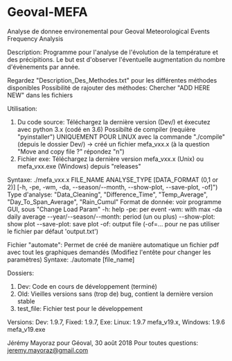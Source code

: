 ﻿# Geoval-MEFA
Analyse de donnee environemental pour Geoval
Meteorological Events Frequency Analysis

Description:
Programme pour l'analyse de l'évolution de la température et des précipitions.
Le but est d'observer l'éventuelle augmentation du nombre d'évènements par année.

Regardez "Description_Des_Methodes.txt" pour les différentes méthodes disponibles
Possibilité de rajouter des méthodes: Chercher "ADD HERE NEW" dans les fichiers


Utilisation:
1.  Du code source: Téléchargez la dernière version (Dev/) et éxecutez avec python 3.x (codé en 3.6)
    Possibilté de compiler (requière "pyinstaller") UNIQUEMENT POUR LINUX avec la commande
    "./compile" (depuis le dossier Dev/) -> créé un fichier mefa_vxx.x (à la question "Move and copy file ?" répondez "n")
2.  Fichier exe: Téléchargez la dernière version mefa_vxx.x (Unix) ou mefa_vxx.exe (Windows)
    depuis "releases"

Syntaxe: ./mefa_vxx.x FILE_NAME ANALYSE_TYPE [DATA_FORMAT (0,1 or 2)] [-h, -pe, -wm, -da, --season/--month, --show-plot, --save-plot, -of]")
Type d'analyse: "Data_Cleaning", "Difference_Time", "Temp_Average", "Day_To_Span_Average", "Rain_Cumul"
Format de donnée: voir programme GUI, sous "Change Load Param"
-h:			              help
-pe:			          per event
-wm:			          with max
-da			              daily average
--year/--season/--month:  period (un ou plus)
--show-plot:		      show plot
--save-plot:		      save plot
-of:			          output file (-of=... pour ne pas utiliser le fichier par défaut 'output.txt')


Fichier "automate":
Permet de créé de manière automatique un fichier pdf avec tout les graphiques demandés
(Modifiez l'entête pour changer les paramètres)
Syntaxe: ./automate [file_name]


Dossiers:
1.  Dev:        Code en cours de développement (terminé)
2.  Old:        Vieilles versions sans (trop de) bug, contient la dernière version stable
3.  test_file:  Fichier test pour le développement


Versions:
Dev: 1.9.7, Fixed: 1.9.7, Exe: Linux: 1.9.7 mefa_v19.x, Windows: 1.9.6 mefa_v19.exe


Jérémy Mayoraz pour Géoval, 30 août 2018
Pour toutes questions: jeremy.mayoraz@gmail.com
